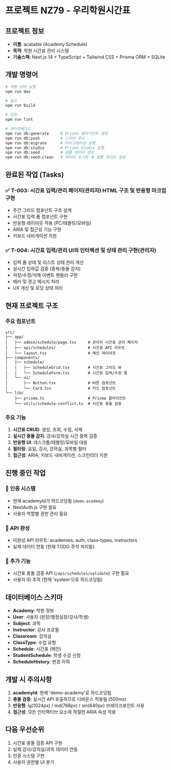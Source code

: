 # 프로젝트 NZ79 - 우리학원시간표

## 프로젝트 정보
- **이름**: acatable (Academy Schedule)
- **목적**: 학원 시간표 관리 시스템
- **기술스택**: Next.js 14 + TypeScript + Tailwind CSS + Prisma ORM + SQLite

## 개발 명령어
```bash
# 개발 서버 실행
npm run dev

# 빌드
npm run build

# 린팅
npm run lint

# 데이터베이스
npm run db:generate     # Prisma 클라이언트 생성
npm run db:push         # 스키마 푸시
npm run db:migrate      # 마이그레이션 실행
npm run db:studio       # Prisma Studio 실행
npm run db:seed         # 샘플 데이터 생성
npm run db:seed:clean   # 데이터 초기화 후 샘플 데이터 생성
```

## 완료된 작업 (Tasks)

### ✅ T-003: 시간표 입력/관리 페이지(관리자) HTML 구조 및 반응형 마크업 구현
- 주간 그리드 컴포넌트 구조 설계
- 시간표 입력 폼 컴포넌트 구현
- 반응형 레이아웃 적용 (PC/태블릿/모바일)
- ARIA 및 접근성 기능 구현
- 키보드 내비게이션 지원

### ✅ T-004: 시간표 입력/관리 UI의 인터랙션 및 상태 관리 구현(관리자)
- 입력 폼 상태 및 리스트 상태 관리 개선
- 실시간 입력값 검증 (중복/충돌 감지)
- 저장/수정/삭제 이벤트 핸들러 구현
- 에러 및 경고 메시지 처리
- UX 개선 및 로딩 상태 처리

## 현재 프로젝트 구조

### 주요 컴포넌트
```
src/
├── app/
│   ├── admin/schedule/page.tsx     # 관리자 시간표 관리 페이지
│   ├── api/schedules/              # 시간표 API 라우트
│   └── layout.tsx                  # 메인 레이아웃
├── components/
│   ├── schedule/
│   │   ├── ScheduleGrid.tsx        # 시간표 그리드 뷰
│   │   └── ScheduleForm.tsx        # 시간표 입력/수정 폼
│   └── ui/
│       ├── Button.tsx              # 버튼 컴포넌트
│       └── Card.tsx                # 카드 컴포넌트
└── lib/
    ├── prisma.ts                   # Prisma 클라이언트
    └── utils/schedule-conflict.ts  # 시간표 충돌 검증
```

### 주요 기능
1. **시간표 CRUD**: 생성, 조회, 수정, 삭제
2. **실시간 충돌 감지**: 강사/강의실 시간 중복 검증
3. **반응형 UI**: 데스크톱/태블릿/모바일 대응
4. **필터링**: 요일, 강사, 강의실, 과목별 필터
5. **접근성**: ARIA, 키보드 내비게이션, 스크린리더 지원

## 진행 중인 작업

### 🔄 인증 시스템
- 현재 academyId가 하드코딩됨 (`demo-academy`)
- NextAuth.js 구현 필요
- 사용자 역할별 권한 관리 필요

### 🔄 API 완성
- 미완성 API 라우트: academies, auth, class-types, instructors
- 실제 데이터 연동 (현재 TODO 주석 처리됨)

### 🔄 추가 기능
- 시간표 충돌 검증 API (`/api/schedules/validate`) 구현 필요
- 사용자 ID 추적 (현재 'system'으로 하드코딩됨)

## 데이터베이스 스키마
- **Academy**: 학원 정보
- **User**: 사용자 (원장/행정실장/강사/학생)
- **Subject**: 과목
- **Instructor**: 강사 프로필
- **Classroom**: 강의실
- **ClassType**: 수업 유형
- **Schedule**: 시간표 (메인)
- **StudentSchedule**: 학생 수강 신청
- **ScheduleHistory**: 변경 이력

## 개발 시 주의사항
1. **academyId**: 현재 'demo-academy'로 하드코딩됨
2. **충돌 검증**: 실시간 API 호출하므로 디바운스 적용됨 (500ms)
3. **반응형**: lg(1024px) / md(768px) / sm(640px) 브레이크포인트 사용
4. **접근성**: 모든 인터랙티브 요소에 적절한 ARIA 속성 적용

## 다음 우선순위
1. 시간표 충돌 검증 API 구현
2. 실제 강사/강의실/과목 데이터 연동
3. 인증 시스템 구현
4. 사용자 권한별 UI 분기